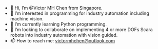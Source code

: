 - 👋 Hi, I’m @Victor MH Chen from Singapore.
- 👀 I’m interested in programming for industry automation including machine vision.
- 🌱 I’m currently learning Python programming.
- 💞️ I’m looking to collaborate on implementing 4 or more DOFs Scara robots into industry automation with vision guided.
- 📫 How to reach me: victormhchen@outlook.com

<!---
VictorChen-outlook/VictorChen-outlook is a ✨ special ✨ repository because its `README.md` (this file) appears on your GitHub profile.
You can click the Preview link to take a look at your changes.
--->
